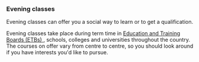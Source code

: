 ###  **Evening classes**

Evening classes can offer you a social way to learn or to get a qualification.

Evening classes take place during term time in [ Education and Training Boards
(ETBs) ](http://www.etbi.ie/etbs/directory-of-etbs/) , schools, colleges and
universities throughout the country. The courses on offer vary from centre to
centre, so you should look around if you have interests you'd like to pursue.
